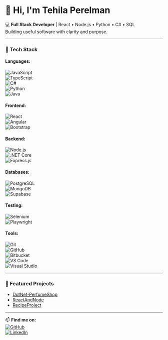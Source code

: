 # 👋 Hi, I'm Tehila Perelman

💻 **Full Stack Developer** | React • Node.js • Python • C# • SQL  
Building useful software with clarity and purpose.

---

### 🧠 Tech Stack  

#### **Languages:**  
![JavaScript](https://img.shields.io/badge/JavaScript-F7DF1E?logo=javascript&logoColor=000)  
![TypeScript](https://img.shields.io/badge/TypeScript-3178C6?logo=typescript&logoColor=fff)  
![C#](https://img.shields.io/badge/C%23-239120?logo=csharp&logoColor=fff)  
![Python](https://img.shields.io/badge/Python-3776AB?logo=python&logoColor=fff)  
![Java](https://img.shields.io/badge/Java-007396?logo=java&logoColor=fff)

#### **Frontend:**  
![React](https://img.shields.io/badge/React-61DAFB?logo=react&logoColor=000)  
![Angular](https://img.shields.io/badge/Angular-DD0031?logo=angular&logoColor=fff)  
![Bootstrap](https://img.shields.io/badge/Bootstrap-7952B3?logo=bootstrap&logoColor=fff)

#### **Backend:**  
![Node.js](https://img.shields.io/badge/Node.js-339933?logo=nodedotjs&logoColor=fff)  
![.NET Core](https://img.shields.io/badge/.NET_Core-512BD4?logo=dotnet&logoColor=fff)  
![Express.js](https://img.shields.io/badge/Express.js-000000?logo=express&logoColor=fff)

#### **Databases:**  
![PostgreSQL](https://img.shields.io/badge/PostgreSQL-4169E1?logo=postgresql&logoColor=fff)  
![MongoDB](https://img.shields.io/badge/MongoDB-47A248?logo=mongodb&logoColor=fff)  
![Supabase](https://img.shields.io/badge/Supabase-3ECF8E?logo=supabase&logoColor=000)

#### **Testing:**  
![Selenium](https://img.shields.io/badge/Selenium-43B02A?logo=selenium&logoColor=fff)  
![Playwright](https://img.shields.io/badge/Playwright-3399FF?logo=playwright&logoColor=fff)

#### **Tools:**  
![Git](https://img.shields.io/badge/Git-F05032?logo=git&logoColor=fff)  
![GitHub](https://img.shields.io/badge/GitHub-181717?logo=github&logoColor=fff)  
![Bitbucket](https://img.shields.io/badge/Bitbucket-0052CC?logo=bitbucket&logoColor=fff)  
![VS Code](https://img.shields.io/badge/VS_Code-0078D4?logo=visualstudiocode&logoColor=fff)  
![Visual Studio](https://img.shields.io/badge/Visual_Studio-5C2D91?logo=visualstudio&logoColor=fff)  

---

### 🧩 Featured Projects  
- [DotNet-PerfumeShop](https://github.com/TehilaPerelman/DotNet-PerfumeShop.git)
- [ReactAndNode](https://github.com/TehilaPerelman/ReactAndNode.git)
- [RecipeProject](https://github.com/TehilaPerelman/RecipeProject.git)

---

📫 **Find me on:**  
[![GitHub](https://img.shields.io/badge/GitHub-181717?style=flat&logo=github&logoColor=white)](https://github.com/TehilaPerelman)  
[![LinkedIn](https://img.shields.io/badge/LinkedIn-0A66C2?style=flat&logo=linkedin&logoColor=white)](https://www.linkedin.com/in/tehila-perelman/)

